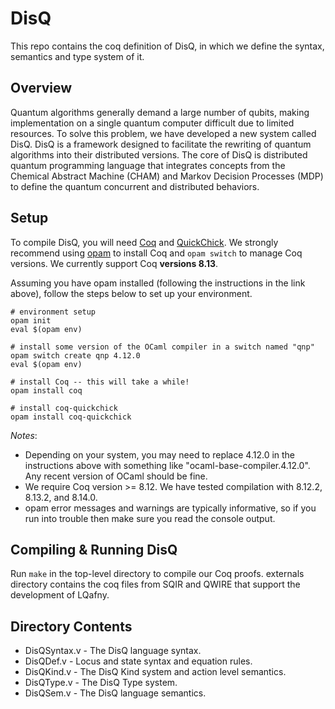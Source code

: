# DisQ

This repo contains the coq definition of DisQ, in which we define the syntax, semantics and type system of it. 

## Overview

Quantum algorithms generally demand a large number of qubits, making implementation on a single quantum computer difficult due to limited resources. To solve this problem, we have developed a new system called DisQ. DisQ is a framework designed to facilitate the rewriting of quantum algorithms into their distributed versions. The core of  DisQ is distributed quantum programming language that integrates concepts from the Chemical Abstract Machine (CHAM) and Markov Decision Processes (MDP) to define the quantum concurrent and distributed behaviors.

## Setup

To compile DisQ, you will need [Coq](https://coq.inria.fr/) and [QuickChick](https://github.com/QuickChick/QuickChick). We strongly recommend using [opam](https://opam.ocaml.org/doc/Install.html) to install Coq and `opam switch` to manage Coq versions. We currently support Coq **versions 8.13**.

Assuming you have opam installed (following the instructions in the link above), follow the steps below to set up your environment.
```
# environment setup
opam init
eval $(opam env)

# install some version of the OCaml compiler in a switch named "qnp"
opam switch create qnp 4.12.0
eval $(opam env)

# install Coq -- this will take a while!
opam install coq

# install coq-quickchick
opam install coq-quickchick
```

*Notes*:
* Depending on your system, you may need to replace 4.12.0 in the instructions above with something like "ocaml-base-compiler.4.12.0". Any recent version of OCaml should be fine. 
* We require Coq version >= 8.12. We have tested compilation with 8.12.2, 8.13.2, and 8.14.0.
* opam error messages and warnings are typically informative, so if you run into trouble then make sure you read the console output.

## Compiling & Running DisQ

Run `make` in the top-level directory to compile our Coq proofs. externals directory contains the coq files from SQIR and QWIRE that support the development of LQafny.

## Directory Contents

* DisQSyntax.v - The DisQ language syntax.
* DisQDef.v - Locus and state syntax and equation rules.
* DisQKind.v - The DisQ Kind system and action level semantics.
* DisQType.v - The DisQ Type system.
* DisQSem.v - The DisQ language semantics.



